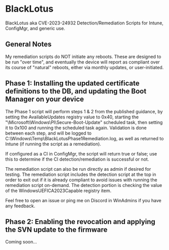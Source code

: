 # BlackLotus

BlackLotus aka CVE-2023-24932 Detection/Remediation Scripts for Intune, ConfigMgr, and generic use.

## General Notes

My remediation scripts do NOT initiate any reboots. These are designed to be run "over time", and eventually the device will report as compliant over its course of "natural" reboots, either via monthly updates, or user-initiated.

## Phase 1: Installing the updated certificate definitions to the DB, and updating the Boot Manager on your device

The Phase 1 script will perform steps 1 & 2 from the published guidance, by setting the AvailableUpdates registry value to 0x40, starting the "\Microsoft\Windows\PI\Secure-Boot-Update" scheduled task, then setting it to 0x100 and running the scheduled task again. Validation is done between each step, and will be logged to C:\Windows\Temp\BlackLotusPhase1Remediation.log, as well as returned to Intune (if running the script as a remediation).

If configured as a CI in ConfigMgr, the script will return true or false; use this to determine if the CI detection/remediation is successful or not.

The remediation script can also be run directly as admin if desired for testing. The remediation script includes the detection script at the top in order to exit out if it is already compliant to avoid issues with running the remediation script on-demand. The detection portion is checking the value of the WindowsUEFICA2023Capable registry item.

Feel free to open an issue or ping me on Discord in WinAdmins if you have any feedback.

## Phase 2: Enabling the revocation and applying the SVN update to the firmware

Coming soon...

